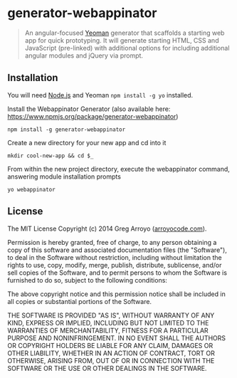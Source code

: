 # generator-webappinator

> An angular-focused  [Yeoman](http://yeoman.io) generator that scaffolds a starting web app for quick 
> prototyping. It will generate starting HTML, CSS and JavaScript (pre-linked) with additional options for
> including additional angular modules and jQuery via prompt.

## Installation

You will need [Node.js](http://nodejs.org/) and Yeoman `npm install -g yo` installed.

Install the Webappinator Generator (also available here: https://www.npmjs.org/package/generator-webappinator)

```
npm install -g generator-webappinator
```

Create a new directory for your new app and cd into it

```
mkdir cool-new-app && cd $_
```

From within the new project directory, execute the webappinator command, answering module installation prompts

```
yo webappinator
```

License
---------------

The MIT License
Copyright (c) 2014 Greg Arroyo ([arroyocode.com](http://arroyocode.com)).

Permission is hereby granted, free of charge, to any person obtaining a copy
of this software and associated documentation files (the "Software"), to deal
in the Software without restriction, including without limitation the rights
to use, copy, modify, merge, publish, distribute, sublicense, and/or sell
copies of the Software, and to permit persons to whom the Software is
furnished to do so, subject to the following conditions:

The above copyright notice and this permission notice shall be included in
all copies or substantial portions of the Software.

THE SOFTWARE IS PROVIDED "AS IS", WITHOUT WARRANTY OF ANY KIND, EXPRESS OR
IMPLIED, INCLUDING BUT NOT LIMITED TO THE WARRANTIES OF MERCHANTABILITY,
FITNESS FOR A PARTICULAR PURPOSE AND NONINFRINGEMENT. IN NO EVENT SHALL THE
AUTHORS OR COPYRIGHT HOLDERS BE LIABLE FOR ANY CLAIM, DAMAGES OR OTHER
LIABILITY, WHETHER IN AN ACTION OF CONTRACT, TORT OR OTHERWISE, ARISING FROM,
OUT OF OR IN CONNECTION WITH THE SOFTWARE OR THE USE OR OTHER DEALINGS IN
THE SOFTWARE.
